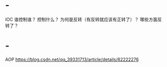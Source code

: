 # -
IOC
谁控制谁？
控制什么？
为何是反转（有反转就应该有正转了）？
哪些方面反转了？
# -
AOP
https://blog.csdn.net/qq_39331713/article/details/82222276
